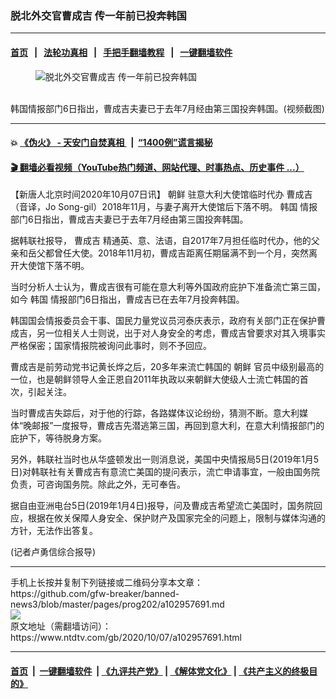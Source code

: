 ### 脱北外交官曹成吉 传一年前已投奔韩国
------------------------

#### [首页](https://github.com/gfw-breaker/banned-news3/blob/master/README.md) &nbsp;&nbsp;|&nbsp;&nbsp; [法轮功真相](https://github.com/begood0513/basic/blob/master/README.md)  &nbsp;&nbsp;|&nbsp;&nbsp; [手把手翻墙教程](https://github.com/gfw-breaker/guides/wiki)  &nbsp;&nbsp;|&nbsp;&nbsp; [一键翻墙软件](https://github.com/gfw-breaker/nogfw/blob/master/README.md)  



<div><div class="featured_image">
 <figure>
  <img alt="脱北外交官曹成吉 传一年前已投奔韩国" src="https://i.ntdtv.com/assets/uploads/2020/10/1-61-800x450.jpg"/>
 </figure><br/>
 <span class="caption">
  韩国情报部门6日指出，曹成吉夫妻已于去年7月经由第三国投奔韩国。(视频截图)
 </span>
</div>
</div><hr/>

#### 💥 [《伪火》 - 天安门自焚真相 ](http://158.247.195.190:10000/videos/blog/weihuo.html)&nbsp; |&nbsp; [“1400例”谎言揭秘  ](http://158.247.195.190:10000/videos/blog/jiexi1400.html)

#### [ 🎬  翻墙必看视频（YouTube热门频道、网站代理、时事热点、历史事件 ...）](https://github.com/gfw-breaker/links/blob/master/banned.md)

<div><div class="post_content" itemprop="articleBody">
 <p>
  【新唐人北京时间2020年10月07日讯】
  <ok href="https://www.ntdtv.com/gb/朝鲜.htm">
   朝鲜
  </ok>
  <ok href="https://www.ntdtv.com/gb/驻意大利大使馆临时代办.htm">
   驻意大利大使馆临时代办
  </ok>
  <ok href="https://www.ntdtv.com/gb/曹成吉.htm">
   曹成吉
  </ok>
  （音译，Jo Song-gil）2018年11月，与妻子离开大使馆后下落不明。
  <ok href="https://www.ntdtv.com/gb/韩国.htm">
   韩国
  </ok>
  情报部门6日指出，曹成吉夫妻已于去年7月经由第三国投奔韩国。
 </p>
 <p>
  据韩联社报导，
  <ok href="https://www.ntdtv.com/gb/曹成吉.htm">
   曹成吉
  </ok>
  精通英、意、法语，自2017年7月担任临时代办，他的父亲和岳父都曾任大使。2018年11月初，曹成吉距离任期届满不到一个月，突然离开大使馆下落不明。
 </p>
 <p>
  当时分析人士认为，曹成吉很有可能在意大利等外国政府庇护下准备流亡第三国，如今
  <ok href="https://www.ntdtv.com/gb/韩国.htm">
   韩国
  </ok>
  情报部门6日指出，曹成吉已在去年7月投奔韩国。
 </p>
 <p>
  韩国国会情报委员会干事、国民力量党议员河泰庆表示，政府有关部门正在保护曹成吉，另一位相关人士则说，出于对人身安全的考虑，曹成吉曾要求对其入境事实严格保密；国家情报院被询问此事时，则不予回应。
 </p>
 <p>
  曹成吉是前劳动党书记黄长烨之后，20多年来流亡韩国的
  <ok href="https://www.ntdtv.com/gb/朝鲜.htm">
   朝鲜
  </ok>
  官员中级别最高的一位，也是朝鲜领导人金正恩自2011年执政以来朝鲜大使级人士流亡韩国的首次，引起关注。
 </p>
 <p>
  当时曹成吉失踪后，对于他的行踪，各路媒体议论纷纷，猜测不断。意大利媒体“晚邮报”一度报导，曹成吉先潜逃第三国，再回到意大利，在意大利情报部门的庇护下，等待脱身方案。
 </p>
 <p>
  另外，韩联社当时也从华盛顿发出一则消息说，美国中央情报局5日(2019年1月5日)对韩联社有关曹成吉有意流亡美国的提问表示，流亡申请事宜，一般由国务院负责，可咨询国务院。除此之外，无可奉告。
 </p>
 <p>
  据自由亚洲电台5日(2019年1月4日)报导，问及曹成吉希望流亡美国时，国务院回应，根据在攸关保障人身安全、保护财产及国家完全的问题上，限制与媒体沟通的方针，无法作出答复。
 </p>
 <p>
  (记者卢勇信综合报导)
 </p>
 <div class="single_ad">
 </div>
</div>
</div>
<hr/>
手机上长按并复制下列链接或二维码分享本文章：<br/>
https://github.com/gfw-breaker/banned-news3/blob/master/pages/prog202/a102957691.md <br/>
<a href='https://github.com/gfw-breaker/banned-news3/blob/master/pages/prog202/a102957691.md'><img src='https://github.com/gfw-breaker/banned-news3/blob/master/pages/prog202/a102957691.md.png'/></a> <br/>
原文地址（需翻墙访问）：https://www.ntdtv.com/gb/2020/10/07/a102957691.html


------------------------
#### [首页](https://github.com/gfw-breaker/banned-news3/blob/master/README.md) &nbsp;|&nbsp; [一键翻墙软件](https://github.com/gfw-breaker/nogfw/blob/master/README.md) &nbsp;| [《九评共产党》](https://github.com/gfw-breaker/9ping.md/blob/master/README.md#九评之一评共产党是什么) | [《解体党文化》](https://github.com/gfw-breaker/jtdwh.md/blob/master/README.md) | [《共产主义的终极目的》](https://github.com/gfw-breaker/gczydzjmd.md/blob/master/README.md)


<img src='http://gfw-breaker.win/banned-news3/pages/prog202/a102957691.md' width='0px' height='0px'/>